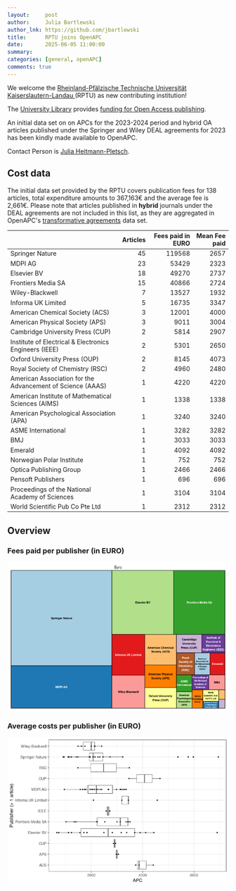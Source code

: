 ```yaml
---
layout:     post
author:     Julia Bartlewski
author_lnk: https://github.com/jbartlewski
title:      RPTU joins OpenAPC
date:       2025-06-05 11:00:00
summary:    
categories: [general, openAPC]
comments: true
---
```





We welcome the [Rheinland-Pfälzische Technische Universität Kaiserslautern-Landau ](https://rptu.de/en) (RPTU) as new contributing institution!

The [University Library](https://ub.rptu.de/en/home) provides [funding for Open Access publishing](https://ub.rptu.de/en/writing-publishing/open-access/financing-of-oa-publications). 

An initial data set on on APCs for the 2023-2024 period and hybrid OA articles published under the Springer and Wiley DEAL agreements for 2023 has been kindly made available to OpenAPC.

Contact Person is [Julia Heitmann-Pletsch](mailto:ub-openaccess@rptu.de).

## Cost data



The initial data set provided by the RPTU covers publication fees for 138 articles, total expenditure amounts to 367,163€ and the average fee is 2,661€. Please note that articles published in **hybrid** journals under the DEAL agreements are not included in this list, as they are aggregated in OpenAPC's [transformative agreements](https://github.com/OpenAPC/openapc-de/tree/master/data/transformative_agreements) data set.




|                                                           | Articles| Fees paid in EURO| Mean Fee paid|
|:----------------------------------------------------------|--------:|-----------------:|-------------:|
|Springer Nature                                            |       45|            119568|          2657|
|MDPI AG                                                    |       23|             53429|          2323|
|Elsevier BV                                                |       18|             49270|          2737|
|Frontiers Media SA                                         |       15|             40866|          2724|
|Wiley-Blackwell                                            |        7|             13527|          1932|
|Informa UK Limited                                         |        5|             16735|          3347|
|American Chemical Society (ACS)                            |        3|             12001|          4000|
|American Physical Society (APS)                            |        3|              9011|          3004|
|Cambridge University Press (CUP)                           |        2|              5814|          2907|
|Institute of Electrical & Electronics Engineers (IEEE)     |        2|              5301|          2650|
|Oxford University Press (OUP)                              |        2|              8145|          4073|
|Royal Society of Chemistry (RSC)                           |        2|              4960|          2480|
|American Association for the Advancement of Science (AAAS) |        1|              4220|          4220|
|American Institute of Mathematical Sciences (AIMS)         |        1|              1338|          1338|
|American Psychological Association (APA)                   |        1|              3240|          3240|
|ASME International                                         |        1|              3282|          3282|
|BMJ                                                        |        1|              3033|          3033|
|Emerald                                                    |        1|              4092|          4092|
|Norwegian Polar Institute                                  |        1|               752|           752|
|Optica Publishing Group                                    |        1|              2466|          2466|
|Pensoft Publishers                                         |        1|               696|           696|
|Proceedings of the National Academy of Sciences            |        1|              3104|          3104|
|World Scientific Pub Co Pte Ltd                            |        1|              2312|          2312|



## Overview

### Fees paid per publisher (in EURO)

![plot of chunk tree_rptu_2025_07_02_full](/figure/tree_rptu_2025_07_02_full-1.png)


###  Average costs per publisher (in EURO)

![plot of chunk box_rptu_2025_07_02_publisher_full](/figure/box_rptu_2025_07_02_publisher_full-1.png)

